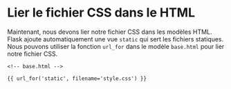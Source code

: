 # Lier le fichier CSS dans le HTML

Maintenant, nous devons lier notre fichier CSS dans les modèles HTML. Flask ajoute automatiquement une vue `static` qui sert les fichiers statiques. Nous pouvons utiliser la fonction `url_for` dans le modèle `base.html` pour lier notre fichier CSS.

```html+jinja
<!-- base.html -->

{{ url_for('static', filename='style.css') }}
```
